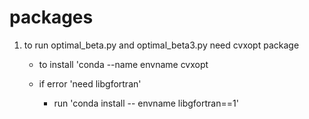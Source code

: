 # packages


1. to run optimal_beta.py and optimal_beta3.py need cvxopt package

	- to install 'conda --name envname cvxopt

	- if error 'need libgfortran'

		- run 'conda install -- envname libgfortran==1'

